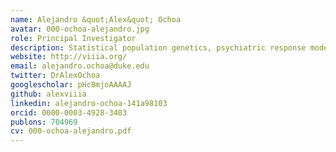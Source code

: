 ```yaml
---
name: Alejandro &quot;Alex&quot; Ochoa
avatar: 000-ochoa-alejandro.jpg
role: Principal Investigator
description: Statistical population genetics, psychiatric response modeling, protein sequence models, malaria.
website: http://viiia.org/
email: alejandro.ochoa@duke.edu
twitter: DrAlexOchoa
googlescholar: pHc8mjoAAAAJ
github: alexviiia
linkedin: alejandro-ochoa-141a98103
orcid: 0000-0003-4928-3403
publons: 704969
cv: 000-ochoa-alejandro.pdf
---
```

